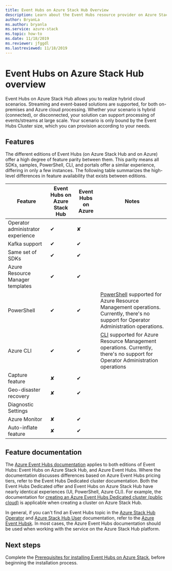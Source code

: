 ```yaml
---
title: Event Hubs on Azure Stack Hub Overview
description: Learn about the Event Hubs resource provider on Azure Stack Hub. 
author: BryanLa
ms.author: bryanla
ms.service: azure-stack
ms.topic: how-to
ms.date: 11/18/2019
ms.reviewer: jfggdl
ms.lastreviewed: 11/18/2019
---
```


# Event Hubs on Azure Stack Hub overview

Event Hubs on Azure Stack Hub allows you to realize hybrid cloud scenarios. Streaming and event-based solutions are supported, for both on-premises and Azure cloud processing. Whether your scenario is hybrid (connected), or disconnected, your solution can support processing of events/streams at large scale. Your scenario is only bound by the Event Hubs Cluster size, which you can provision according to your needs. 

## Features

The different editions of Event Hubs (on Azure Stack Hub and on Azure) offer a high degree of feature parity between them. This parity means all SDKs, samples, PowerShell, CLI, and portals offer a similar experience, differing in only a few instances. The following table summarizes the high-level differences in feature availability that exists between editions.  

| Feature | Event Hubs on Azure Stack Hub | Event Hubs on Azure | Notes |
|-|-|-|-|
| Operator administrator experience | ✔ | ✘ | |
| Kafka support | ✔ | ✔ | |
| Same set of SDKs | ✔ | ✔ | |
| Azure Resource Manager templates | ✔ | ✔ | |
| PowerShell | ✔ | ✔ | [PowerShell](/powershell/module/azurerm.eventhub/) supported for Azure Resource Management operations.  Currently, there's no support for Operator Administration operations.|
| Azure CLI | ✔ | ✔ | [CLI](/cli/azure/eventhubs/eventhub/) supported for Azure Resource Management operations. Currently, there's no support for Operator Administration  operations| 
| Capture feature | ✘ | ✔ | |
| Geo-disaster recovery | ✘ | ✔ | |
| Diagnostic Settings | | |
| Azure Monitor | ✘ | ✔ | |
| Auto-inflate feature | ✘ | ✔ | |

## Feature documentation

The [Azure Event Hubs documentation](/azure/event-hubs/) applies to both editions of Event Hubs: Event Hubs on Azure Stack Hub,  and Azure Event Hubs. Where the documentation discusses differences based on Azure Event Hubs pricing tiers, refer to the Event Hubs Dedicated cluster documentation. Both the Event Hubs Dedicated offer and Event Hubs on Azure Stack Hub have nearly identical experiences (UI, PowerShell, Azure CLI). For example, the documentation for [creating an Azure Event Hubs Dedicated cluster (public cloud)](/azure/event-hubs/event-hubs-dedicated-cluster-create-portal) is applicable when creating a cluster on Azure Stack Hub.

In general, if you can't find an Event Hubs topic in the [Azure Stack Hub Operator](/azure-stack/operator) and [Azure Stack Hub User](/azure-stack/user) documentation, refer to the [Azure Event Hubsk](/azure/event-hubs/). In most cases, the Azure Event Hubs documentation should be used when working with the service on the Azure Stack Hub platform.


## Next steps

Complete the [Prerequisites for installing Event Hubs on Azure Stack](event-hubs-rp-prerequisites.md), before beginning the installation process.